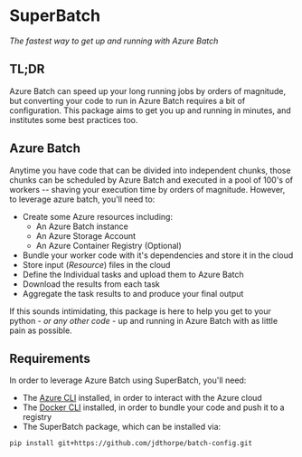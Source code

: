 # SuperBatch

_The fastest way to get up and running with Azure Batch_

## TL;DR

Azure Batch can speed up your long running jobs by orders of magnitude, but
converting your code to run in Azure Batch requires a bit of configuration.
This package aims to get you up and running in minutes, and institutes some
best practices too.

## Azure Batch

Anytime you have code that can be divided into independent chunks, those
chunks can be scheduled by Azure Batch and executed in a pool of 100's of
workers -- shaving your execution time by orders of magnitude. However, to
leverage azure batch, you'll need to:

* Create some Azure resources including:
  * An Azure Batch instance
  * An Azure Storage Account
  * An Azure Container Registry (Optional)
* Bundle your worker code with it's dependencies and store it in the cloud
* Store input (*Resource*) files in the cloud
* Define the Individual tasks and upload them to Azure Batch
* Download the results from each task
* Aggregate the task results to and produce your final output

If this sounds intimidating, this package is here to help you get to your
python - _or any other code_ - up and running in Azure Batch with as little
pain as possible.

## Requirements

In order to leverage Azure Batch using SuperBatch, you'll need:

* The [Azure CLI](https://docs.microsoft.com/en-us/cli/azure/install-azure-cli?view=azure-cli-latest) installed, in order to interact with the Azure cloud
* The [Docker CLI](https://docs.docker.com/install/) installed, in order to bundle your code and push it to a registry
* The SuperBatch package, which can be installed via:

```shell
pip install git+https://github.com/jdthorpe/batch-config.git
```
